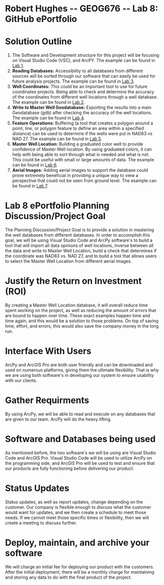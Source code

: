 # Robert Hughes -- GEOG676 -- Lab 8: GitHub ePortfolio 

# Solution Outline
1. The Software and Development structure for this project will be focusing on Visual Studio Code (VSC), and ArcPY. The example can be found in [Lab 1](https://github.com/trayhughes8/Hughes-GEOG676).
2. **Reading Databases:** Accessibility to all databases from different sources will be sorted through our software that can easily be used for future analysis projects. The example can be found in [Lab 3](https://github.com/trayhughes8/Lab3).
3. **Well Coordinates:** This could be an important tool to use for future coordinates projects. Being able to check and determine the accuracy of the coordinates from different well locations through a well database. The example can be found in [Lab 2](https://github.com/trayhughes8/Lab2VSC).
4. **Write to Master Well Geodatabase:** Exporting the results into a main Geodatabase (gdb) after checking the accuracy of the well locations. The example can be found in [Lab 4](https://github.com/trayhughes8/Lab4).
5. **Feature Operations:** Buffering (a tool that creates a polygon around a point, line, or polygon feature to define an area within a specified distance) can be used to determine if the wells were put in NAD83 vs NAD 27. The example can be found in [Lab 5](https://github.com/trayhughes8/Lab5).
6. **Master Well Location:** Building  a graduated color well to provide confidence of Master Well location. By using graduated colors, it can help with being able to sort through what is needed and what is not. This could be useful with small or large amounts of data. The example can be found in [Lab 6](https://github.com/trayhughes8/Lab6).
7. **Aerial Images:** Adding aerial images to support the database could prove extremely beneficial in providing a unique way to view a perspective that could not be seen from ground level. The example can be found in [Lab 7](https://github.com/trayhughes8/Lab7).

# Lab 8 ePortfolio Planning Discussion/Project Goal
The Planning Discussion/Project Goal is to provide a solution in mastering the well databases from different databases. In order to accomplish this goal, we will be using Visual Studio Code and ArcPy software's to build a tool that will import all data opinions of well locations, inverse between all the data and write to Master Well Location, build a check that determines if the coordinate was NAD83 vs. NAD 27, and to build a tool that allows users to select the Master Well Location from different aerial images.

# Justify the Return on Investment (ROI)
By creating a Master Well Location database, it will overall reduce time spent working on the project, as well as reducing the amount of errors that are bound to happen over time. These exact examples happen time and time again, and this would be a solution to those problems. On top of saving time, effort, and errors, this would also save the company money in the long run.

# Interface With Users
ArcPy and ArcGIS Pro are both user friendly and can be downloaded and used on numerous platforms, giving them the ultimate flexibility. That is why we are using both software's in developing our system to ensure usability with our clients.

# Gather Requirments
By using ArcPy, we will be able to read and execute on any databases that are given to our team. ArcPy will do the heavy lifting. 

# Software and Databases being used
As mentioned before, the two software's we will be using are Visual Studio Code and ArcGIS Pro. Visual Studio Code will be used to utilize ArcPy on the programming side, and ArcGIS Pro will be used to test and ensure that our products are fully functioning before delivering our product.

# Status Updates
Status updates, as well as report updates, change depending on the customer. Our company is flexible enough to discuss what the customer would want for updates, and we then create a schedule to meet those needs. If we cannot meet those specific times or flexibility, then we will create a meeting to discuss further.

# Deploy, maintain, and archive your software
We will charge an initial fee for deploying our product with the customers. After the initial deployment, there will be a monthly charge for maintaining and storing any data to do with the final product of the project.
